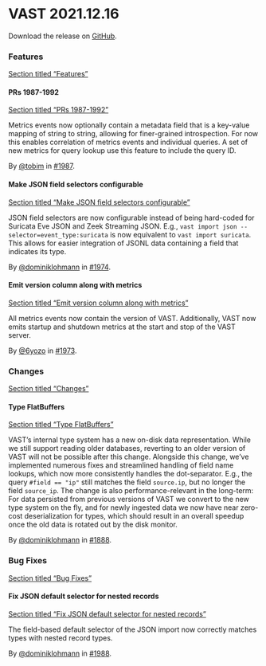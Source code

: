 # VAST 2021.12.16

Download the release on [GitHub](https://github.com/tenzir/tenzir/releases/tag/2021.12.16).

### Features

[Section titled “Features”](#features)

#### PRs 1987-1992

[Section titled “PRs 1987-1992”](#prs-1987-1992)

Metrics events now optionally contain a metadata field that is a key-value mapping of string to string, allowing for finer-grained introspection. For now this enables correlation of metrics events and individual queries. A set of new metrics for query lookup use this feature to include the query ID.

By [@tobim](https://github.com/tobim) in [#1987](https://github.com/tenzir/tenzir/pull/1987).

#### Make JSON field selectors configurable

[Section titled “Make JSON field selectors configurable”](#make-json-field-selectors-configurable)

JSON field selectors are now configurable instead of being hard-coded for Suricata Eve JSON and Zeek Streaming JSON. E.g., `vast import json --selector=event_type:suricata` is now equivalent to `vast import suricata`. This allows for easier integration of JSONL data containing a field that indicates its type.

By [@dominiklohmann](https://github.com/dominiklohmann) in [#1974](https://github.com/tenzir/tenzir/pull/1974).

#### Emit version column along with metrics

[Section titled “Emit version column along with metrics”](#emit-version-column-along-with-metrics)

All metrics events now contain the version of VAST. Additionally, VAST now emits startup and shutdown metrics at the start and stop of the VAST server.

By [@6yozo](https://github.com/6yozo) in [#1973](https://github.com/tenzir/tenzir/pull/1973).

### Changes

[Section titled “Changes”](#changes)

#### Type FlatBuffers

[Section titled “Type FlatBuffers”](#type-flatbuffers)

VAST’s internal type system has a new on-disk data representation. While we still support reading older databases, reverting to an older version of VAST will not be possible after this change. Alongside this change, we’ve implemented numerous fixes and streamlined handling of field name lookups, which now more consistently handles the dot-separator. E.g., the query `#field == "ip"` still matches the field `source.ip`, but no longer the field `source_ip`. The change is also performance-relevant in the long-term: For data persisted from previous versions of VAST we convert to the new type system on the fly, and for newly ingested data we now have near zero-cost deserialization for types, which should result in an overall speedup once the old data is rotated out by the disk monitor.

By [@dominiklohmann](https://github.com/dominiklohmann) in [#1888](https://github.com/tenzir/tenzir/pull/1888).

### Bug Fixes

[Section titled “Bug Fixes”](#bug-fixes)

#### Fix JSON default selector for nested records

[Section titled “Fix JSON default selector for nested records”](#fix-json-default-selector-for-nested-records)

The field-based default selector of the JSON import now correctly matches types with nested record types.

By [@dominiklohmann](https://github.com/dominiklohmann) in [#1988](https://github.com/tenzir/tenzir/pull/1988).